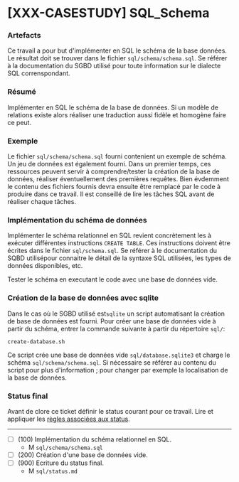 [XXX-CASESTUDY] SQL_Schema
===========================================================

### Artefacts

Ce travail a pour but d'implémenter en SQL le schéma de la base données.
Le résultat doit se trouver dans le fichier ``sql/schema/schema.sql``.
Se référer à la documentation du SGBD utilisé pour toute information
sur le dialecte SQL correnspondant.

### Résumé

Implémenter en SQL le schéma de la base de données. Si un modèle de 
relations existe alors réaliser une traduction aussi fidèle et homogène
faire ce peut.

### Exemple

Le fichier ``sql/schema/schema.sql`` fourni contenient un exemple de schéma.
Un jeu de données est également fourni. Dans un premier temps, ces 
ressources peuvent servir à comprendre/tester la création de la base
de données, réaliser éventuellement des premières requêtes. 
Bien évdemment le contenu des fichiers fournis devra ensuite être
remplacé par le code à produire dans ce travail. Il est conseillé de
lire les tâches SQL avant de réaliser chaque tâches.  

### Implémentation du schéma de données

Implémenter le schéma relationnel en SQL revient concrètement les 
à exécuter différentes instructions ``CREATE TABLE``. Ces instructions
doivent être écrites dans le fichier ``sql/schema.sql``. 
Se référer à le documentation du SQBD utilisépour connaitre le détail de
la syntaxe SQL utilisées, les types de données disponibles, etc.

Tester le schéma en executant le code avec une base de données vide.

### Création de la base de données avec sqlite

Dans le cas où le SGBD utilisé est``sqlite`` un script automatisant la
création de base de données est fourni. Pour créer une base de données vide 
à partir du schéma, entrer la commande suivante à partir du répertoire 
``sql/``:
```
create-database.sh
```
Ce script crée une base de données vide ``sql/database.sqlite3`` et charge
le schéma ``sql/schema/schema.sql``. Si nécessaire se référer au contenu 
du script pour plus d'information ; pour changer par exemple la 
localisation de la base de données.     

### Status final

Avant de clore ce ticket définir le status courant pour ce travail. Lire et appliquer les [règles associées aux status](https://modelscript.readthedocs.io/en/latest/methods/status.html#rules).

________

- [ ] (100) Implémentation du schéma relationnel en SQL.
    - M ``sql/schema/schema.sql``
- [ ] (200) Création d'une base de données vide.
- [ ] (900) Ecriture du status final.
    - M ``sql/status.md``
